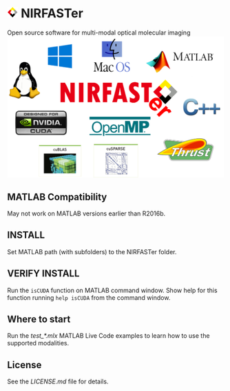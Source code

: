 # ![NIRFASTer](toolbox/help/html/LOGO_nirfast_diamond_25x25.png) NIRFASTer
Open source software for multi-modal optical molecular imaging
![NIRFASTer](toolbox/help/html/NIRFASTer.png )

## MATLAB Compatibility
May not work on MATLAB versions earlier than R2016b.

## INSTALL
Set MATLAB path (with subfolders) to the NIRFASTer folder.

## VERIFY INSTALL
Run the `isCUDA` function on MATLAB command window.
Show help for this function running `help isCUDA` from the command window.

## Where to start
Run the *test_\*.mlx* MATLAB Live Code examples to learn how to use the supported modalities.

## License
See the *LICENSE.md* file for details.
